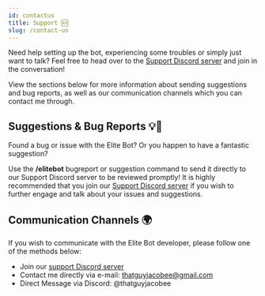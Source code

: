 ```yaml
---
id: contactus
title: Support 🆘
slug: /contact-us
---
```


Need help setting up the bot, experiencing some troubles or simply just want to talk? Feel free to head over to the [Support Discord server](https://discord.elite-bot.com) and join in the conversation!

View the sections below for more information about sending suggestions and bug reports, as well as our communication channels which you can contact me through.

## Suggestions & Bug Reports 💡🐛
Found a bug or issue with the Elite Bot? Or you happen to have a fantastic suggestion?

Use the **/elitebot** bugreport or suggestion command to send it directly to our Support Discord server to be reviewed promptly! It is highly recommended that you join our [Support Discord server](https://discord.elite-bot.com) if you wish to further engage and talk about your issues and suggestions.

## Communication Channels 🌍
If you wish to communicate with the Elite Bot developer, please follow one of the methods below:
- Join our [support Discord server](http://discord.elitegami.ng)
- Contact me directly via e-mail: thatguyjacobee@gmail.com
- Direct Message via Discord: @thatguyjacobee
